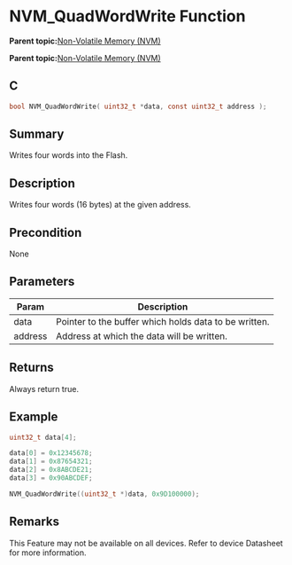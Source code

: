 # NVM\_QuadWordWrite Function

**Parent topic:**[Non-Volatile Memory \(NVM\)](GUID-A1DC59E3-704B-445E-BE7D-D91D9DADD4A1.md)

**Parent topic:**[Non-Volatile Memory \(NVM\)](GUID-04191B57-EC62-4B95-AF5B-93EDB447F6D9.md)

## C

```c
bool NVM_QuadWordWrite( uint32_t *data, const uint32_t address );
```

## Summary

Writes four words into the Flash.

## Description

Writes four words \(16 bytes\) at the given address.

## Precondition

None

## Parameters

|Param|Description|
|-----|-----------|
|data|Pointer to the buffer which holds data to be written.|
|address|Address at which the data will be written.|

## Returns

Always return true.

## Example

```c
uint32_t data[4];

data[0] = 0x12345678;
data[1] = 0x87654321;
data[2] = 0x8ABCDE21;
data[3] = 0x90ABCDEF;

NVM_QuadWordWrite((uint32_t *)data, 0x9D100000);
```

## Remarks

This Feature may not be available on all devices. Refer to device Datasheet for more information.

